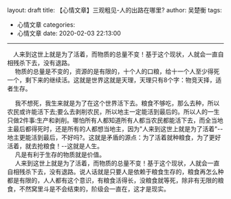 layout: draft
title: 【心情文章】三观粗见-人的出路在哪里?
author: 吴楚衡
tags:
  - 心情文章
categories:
  - 心情文章
date: 2020-02-03 22:13:00
---
&emsp;人来到这世上就是为了活着，而物质的总量不变！基于这个现状，人就会一直自相残杀下去，没有退路。  
&emsp; 物质的总量是不变的，资源的是有限的，十个人的口粮，给十一个人至少得死一个，剩下来的继续活。这就是世界这就是天理，天理只有8个字：物竞天择，适者生存。  
<!--more-->
&emsp; 我不想死，我生来就是为了在这个世界活下去。粮食不够吃，那么去种，所以农民或许能活下去;要么去剥削农民，所以地主一定能活到最后的。所以人的一生只做2件事:生产和剥削。哪怕所有人都知道所有人都当农民都能活下去，而全当地主最后都得死时，还是所有的人都想当地主，因为"人来到这世上就是为了活着"--地主更能活到最后，不好吗?。这就是矛盾的源点：为了活着就种粮食，为了更好活着，就去抢粮食！--这就是人生。  
&emsp; 凡是有利于生存的物质就是价值。  
&emsp; 人来到这世上就是为了活着，而物质的总量不变！基于这个现状，人就会一直自相残杀下去，没有退路。说人话就是只要人是依赖于粮食生存的，粮食再怎么种都是有限的，人人都有这个意识，有粮食活得长，没粮食就等死，除非有无限的粮食，不然窝里斗是不会结束的，阶级会一直在，这才是现实。